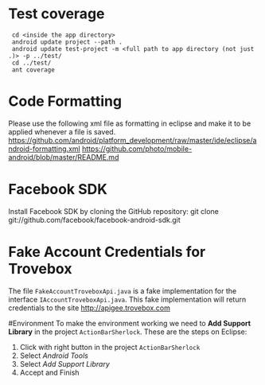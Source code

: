 # Test coverage
     cd <inside the app directory>
     android update project --path .
     android update test-project -m <full path to app directory (not just .)> -p ../test/
     cd ../test/
     ant coverage

# Code Formatting
Please use the following xml file as formatting in eclipse and make it to be applied whenever a file is saved.
    https://github.com/android/platform_development/raw/master/ide/eclipse/android-formatting.xml
https://github.com/photo/mobile-android/blob/master/README.md

# Facebook SDK
Install Facebook SDK by cloning the GitHub repository: git clone git://github.com/facebook/facebook-android-sdk.git


# Fake Account Credentials for Trovebox
The file `FakeAccountTroveboxApi.java` is a fake implementation for the interface `IAccountTroveboxApi.java`.
This fake implementation will return credentials to the site http://apigee.trovebox.com


#Environment
To make the environment working we need to **Add Support Library** in the project `ActionBarSherlock`.
These are the steps on Eclipse:

1. Click with right button in the project `ActionBarSherlock`
2. Select _Android Tools_
3. Select _Add Support Library_
4. Accept and Finish